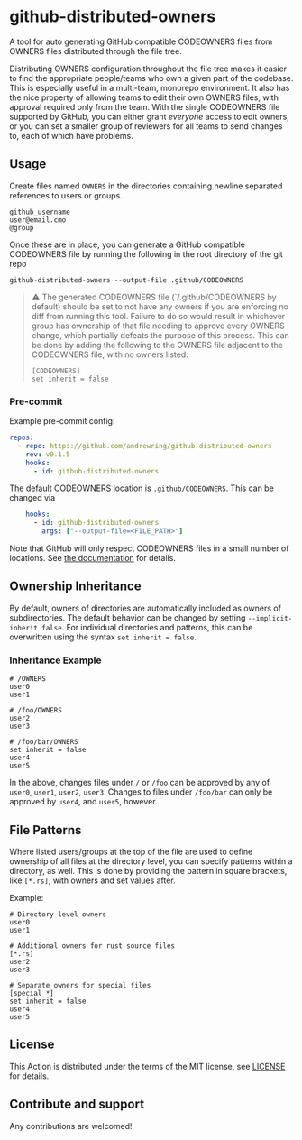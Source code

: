 # github-distributed-owners
A tool for auto generating GitHub compatible CODEOWNERS files from OWNERS files distributed through the file tree.

Distributing OWNERS configuration throughout the file tree makes it easier to find the appropriate people/teams who own
a given part of the codebase. This is especially useful in a multi-team, monorepo environment. It also has the nice
property of allowing teams to edit their own OWNERS files, with approval required only from the team. With the single
CODEOWNERS file supported by GitHub, you can either grant _everyone_ access to edit owners, or you can set a smaller
group of reviewers for all teams to send changes to, each of which have problems.

## Usage

Create files named `OWNERS` in the directories containing newline separated references to users or groups.

```shell
github_username
user@email.cmo
@group
```

Once these are in place, you can generate a GitHub compatible CODEOWNERS file by running the following in the root
directory of the git repo
```shell
github-distributed-owners --output-file .github/CODEOWNERS
```

> :warning: The generated CODEOWNERS file (`/.github/CODEOWNERS by default) should be set to not have any owners if you
> are enforcing no diff from running this tool. Failure to do so would result in whichever group has ownership of that
> file needing to approve every OWNERS change, which partially defeats the purpose of this process.
> This can be done by adding the following to the OWNERS file adjacent to the CODEOWNERS file, with no owners listed:
>
> ```shell
> [CODEOWNERS]
> set inherit = false
> ```

### Pre-commit

Example pre-commit config:
```yaml
repos:
  - repo: https://github.com/andrewring/github-distributed-owners
    rev: v0.1.5
    hooks:
      - id: github-distributed-owners
```

The default CODEOWNERS location is `.github/CODEOWNERS`. This can be changed via
```yaml
    hooks:
      - id: github-distributed-owners
        args: ["--output-file=<FILE_PATH>"]
```
Note that GitHub will only respect CODEOWNERS files in a small number of locations. See
[the documentation](https://docs.github.com/en/repositories/managing-your-repositorys-settings-and-features/customizing-your-repository/about-code-owners#codeowners-file-location)
for details.

## Ownership Inheritance

By default, owners of directories are automatically included as owners of subdirectories. The default behavior can be
changed by setting `--implicit-inherit false`. For individual directories and patterns, this can be overwritten using
the syntax `set inherit = false`.

### Inheritance Example
```shell
# /OWNERS
user0
user1
```

```shell
# /foo/OWNERS
user2
user3
```

```shell
# /foo/bar/OWNERS
set inherit = false
user4
user5
```

In the above, changes files under `/` or `/foo` can be approved by any of `user0`, `user1`, `user2`, `user3`.
Changes to files under `/foo/bar` can only be approved by `user4`, and `user5`, however.

## File Patterns

Where listed users/groups at the top of the file are used to define ownership of all files at the directory level, you
can specify patterns within a directory, as well. This is done by providing the pattern in square brackets, like
`[*.rs]`, with owners and set values after.

Example:
```shell
# Directory level owners
user0
user1

# Additional owners for rust source files
[*.rs]
user2
user3

# Separate owners for special files
[special_*]
set inherit = false
user4
user5
```

## License

This Action is distributed under the terms of the MIT license, see [LICENSE](LICENSE) for details.

## Contribute and support

Any contributions are welcomed!
